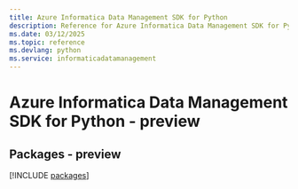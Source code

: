 ```yaml
---
title: Azure Informatica Data Management SDK for Python
description: Reference for Azure Informatica Data Management SDK for Python
ms.date: 03/12/2025
ms.topic: reference
ms.devlang: python
ms.service: informaticadatamanagement
---
```

# Azure Informatica Data Management SDK for Python - preview
## Packages - preview
[!INCLUDE [packages](informatica-data-management-index.md)]